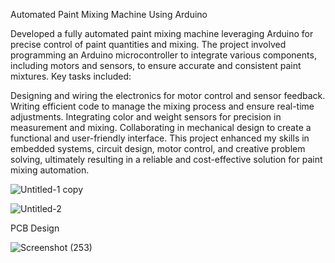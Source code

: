 Automated Paint Mixing Machine Using Arduino

Developed a fully automated paint mixing machine leveraging Arduino for precise control of paint quantities and mixing. The project involved programming an Arduino microcontroller to integrate various components, including motors and sensors, to ensure accurate and consistent paint mixtures. Key tasks included:

Designing and wiring the electronics for motor control and sensor feedback.
Writing efficient code to manage the mixing process and ensure real-time adjustments.
Integrating color and weight sensors for precision in measurement and mixing.
Collaborating in mechanical design to create a functional and user-friendly interface.
This project enhanced my skills in embedded systems, circuit design, motor control, and creative problem solving, ultimately resulting in a reliable and cost-effective solution for paint mixing automation.

![Untitled-1 copy](https://github.com/user-attachments/assets/8bf16569-56d1-421f-92c9-92cbcb0c1ea9)

![Untitled-2](https://github.com/user-attachments/assets/8fa9cd2c-8c01-402b-872e-f7f11f90f758)

PCB Design

![Screenshot (253)](https://github.com/user-attachments/assets/0739b195-5f57-4c81-96f1-3b88e1d51c59)
